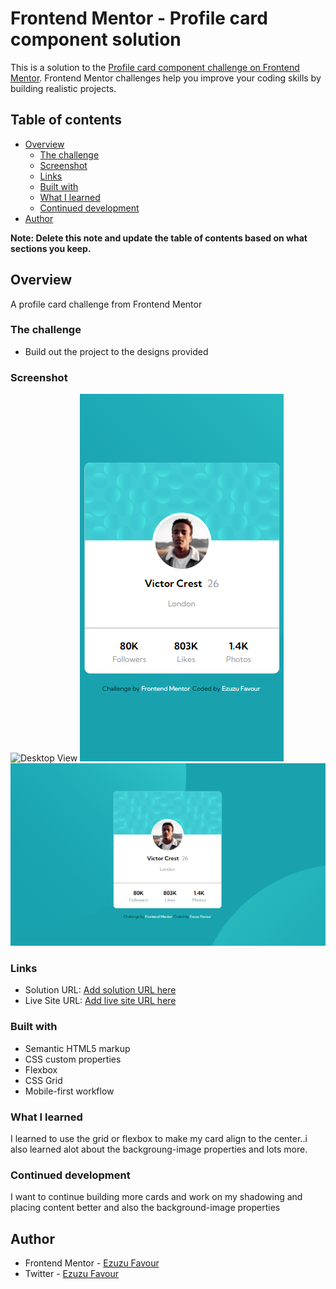 # Frontend Mentor - Profile card component solution

This is a solution to the [Profile card component challenge on Frontend Mentor](https://www.frontendmentor.io/challenges/profile-card-component-cfArpWshJ). Frontend Mentor challenges help you improve your coding skills by building realistic projects. 

## Table of contents

- [Overview](#overview)
  - [The challenge](#the-challenge)
  - [Screenshot](#screenshot)
  - [Links](#links)
  - [Built with](#built-with)
  - [What I learned](#what-i-learned)
  - [Continued development](#continued-development)
- [Author](#author)

**Note: Delete this note and update the table of contents based on what sections you keep.**

## Overview
A profile card challenge from Frontend Mentor
### The challenge

- Build out the project to the designs provided

### Screenshot

![Desktop View](/images/Screenshot-desktop.png)
![Mobile View](./images/Screenshot-mobile.png)
![Smaller View](./images/Screenshot-1024px.png)



### Links

- Solution URL: [Add solution URL here](https://your-solution-url.com)
- Live Site URL: [Add live site URL here](https://your-live-site-url.com)


### Built with

- Semantic HTML5 markup
- CSS custom properties
- Flexbox
- CSS Grid
- Mobile-first workflow


### What I learned
  I learned to use the grid or flexbox to make my card align to the center..i also learned alot about the backgroung-image properties and lots more.

### Continued development

I want to continue building more cards and work on my shadowing and placing content better and also the background-image properties


## Author

- Frontend Mentor - [Ezuzu Favour](https://www.frontendmentor.io/profile/FavourEzuzu)
- Twitter - [Ezuzu Favour](https://www.twitter.com/favour__boy)

